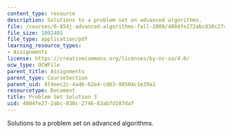 ```yaml
---
content_type: resource
description: Solutions to a problem set on advanced algorithms.
file: /courses/6-854j-advanced-algorithms-fall-2008/4004fe272abc830c274663ab7d107daf_solution3.pdf
file_size: 1092401
file_type: application/pdf
learning_resource_types:
- Assignments
license: https://creativecommons.org/licenses/by-nc-sa/4.0/
ocw_type: OCWFile
parent_title: Assignments
parent_type: CourseSection
parent_uid: 8f4eec2c-4a46-62e4-cd63-98504c1e39a1
resourcetype: Document
title: Problem Set Solution 3
uid: 4004fe27-2abc-830c-2746-63ab7d107daf
---
```

Solutions to a problem set on advanced algorithms.